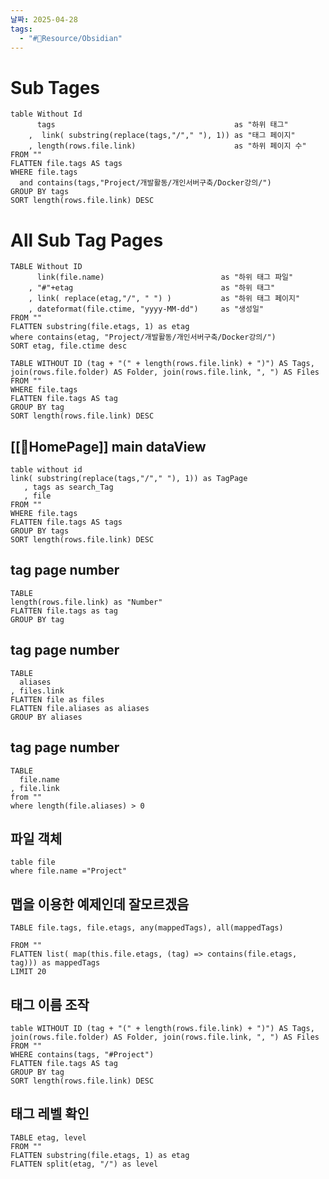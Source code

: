 ```yaml
---
날짜: 2025-04-28
tags:
  - "#🦜Resource/Obsidian"
---
```


# Sub Tages

```dataview
table Without Id
      tags                                        as "하위 태그"
    ,  link( substring(replace(tags,"/"," "), 1)) as "태그 페이지"
    , length(rows.file.link)                      as "하위 페이지 수"
FROM ""
FLATTEN file.tags AS tags 
WHERE file.tags
  and contains(tags,"Project/개발활동/개인서버구축/Docker강의/")
GROUP BY tags
SORT length(rows.file.link) DESC
```

# All Sub Tag Pages

```dataview
TABLE Without ID
      link(file.name)                          as "하위 태그 파일"
    , "#"+etag                                 as "하위 태그"
    , link( replace(etag,"/", " ") )           as "하위 태그 페이지"
    , dateformat(file.ctime, "yyyy-MM-dd")     as "생성일"
FROM ""
FLATTEN substring(file.etags, 1) as etag
where contains(etag, "Project/개발활동/개인서버구축/Docker강의/")
SORT etag, file.ctime desc
```




```dataview
TABLE WITHOUT ID (tag + "(" + length(rows.file.link) + ")") AS Tags, join(rows.file.folder) AS Folder, join(rows.file.link, ", ") AS Files
FROM ""
WHERE file.tags
FLATTEN file.tags AS tag
GROUP BY tag
SORT length(rows.file.link) DESC
```

## [[🐤HomePage]] main dataView

```dataview
table without id
link( substring(replace(tags,"/"," "), 1)) as TagPage
   , tags as search_Tag
   , file
FROM ""
WHERE file.tags
FLATTEN file.tags AS tags 
GROUP BY tags
SORT length(rows.file.link) DESC
```


## tag page number
```dataview
TABLE 
length(rows.file.link) as "Number"
FLATTEN file.tags as tag
GROUP BY tag
```

## tag page number
```dataview
TABLE 
  aliases
, files.link
FLATTEN file as files
FLATTEN file.aliases as aliases
GROUP BY aliases
```

## tag page number
```dataview
TABLE 
  file.name
, file.link
from ""
where length(file.aliases) > 0
```

## 파일 객체 

```dataview
table file
where file.name ="Project"
```



## 맵을 이용한 예제인데 잘모르겠음


```dataview
TABLE file.tags, file.etags, any(mappedTags), all(mappedTags)
  
FROM ""
FLATTEN list( map(this.file.etags, (tag) => contains(file.etags, tag))) as mappedTags
LIMIT 20
```


## 태그 이름 조작
```dataview
table WITHOUT ID (tag + "(" + length(rows.file.link) + ")") AS Tags, join(rows.file.folder) AS Folder, join(rows.file.link, ", ") AS Files
FROM ""
WHERE contains(tags, "#Project")
FLATTEN file.tags AS tag
GROUP BY tag
SORT length(rows.file.link) DESC
```


## 태그 레벨 확인

```dataview
TABLE etag, level 
FROM ""
FLATTEN substring(file.etags, 1) as etag
FLATTEN split(etag, "/") as level
 
```